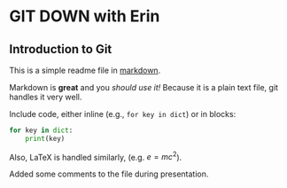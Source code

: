 # GIT DOWN with Erin
## Introduction to Git

This is a simple readme file in [markdown](https://www.markdownguide.org/).

Markdown is **great** and you *should use it!* Because it is a plain text file, git handles it very well.

Include code, either inline (e.g., `for key in dict`) or in blocks:

``` python
for key in dict:
    print(key)
```

Also, LaTeX is handled similarly, (e.g. $e=mc^2$).

Added some comments to the file during presentation.

